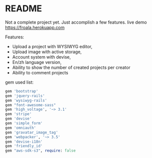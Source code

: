 # README

Not a complete project yet. Just accomplish a few features.
live demo
https://froala.herokuapp.com

Features:
- Upload a project with WYSIWYG editor,
- Upload image with active storage,
- Account system with devise,
- En/zh language version,
- Ability to show the number of created projects per creator
- Ability to comment projects


gem used list:

```ruby
gem 'bootstrap'
gem 'jquery-rails'
gem 'wysiwyg-rails'
gem "font-awesome-sass"
gem 'high_voltage', '~> 3.1'
gem 'stripe'
gem 'devise'
gem 'simple_form'
gem 'omniauth'
gem 'gravatar_image_tag'
gem 'webpacker', '~> 3.5'
gem 'devise-i18n'
gem 'friendly_id'
gem "aws-sdk-s3", require: false
```
